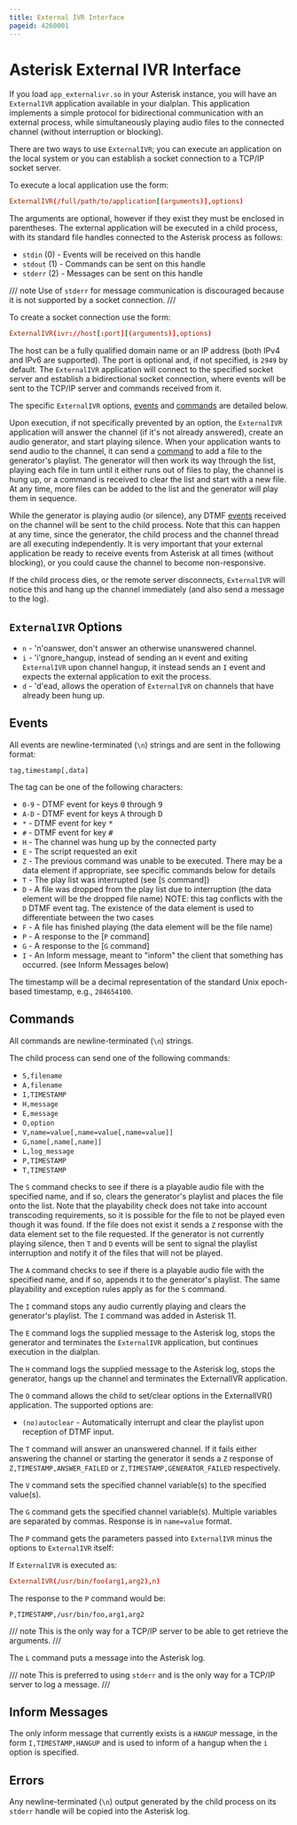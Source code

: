 ```yaml
---
title: External IVR Interface
pageid: 4260001
---
```


# Asterisk External IVR Interface

If you load `app_externalivr.so` in your Asterisk instance, you will have an `ExternalIVR` application available in your dialplan. This application implements a simple protocol for bidirectional communication with an external process, while simultaneously playing audio files to the connected channel (without interruption or blocking).

There are two ways to use `ExternalIVR`; you can execute an application on the local system or you can establish a socket connection to a TCP/IP socket server.

To execute a local application use the form:

```conf title="extensions.conf"
ExternalIVR(/full/path/to/application[(arguments)],options)

```

The arguments are optional, however if they exist they must be enclosed in parentheses. The external application will be executed in a child process, with its standard file handles connected to the Asterisk process as follows:

* `stdin` (0) - Events will be received on this handle
* `stdout` (1) - Commands can be sent on this handle
* `stderr` (2) - Messages can be sent on this handle

/// note
Use of `stderr` for message communication is discouraged because it is not supported by a socket connection.
///

To create a socket connection use the form:

```conf title="extensions.conf"
ExternalIVR(ivr://host[:port][(arguments)],options)
```

The host can be a fully qualified domain name or an IP address (both IPv4 and IPv6 are supported). The port is optional and, if not specified, is `2949` by default. The `ExternalIVR` application will connect to the specified socket server and establish a bidirectional socket connection, where events will be sent to the TCP/IP server and commands received from it.

The specific `ExternalIVR` options, [events](#events) and [commands](#commands) are detailed below.

Upon execution, if not specifically prevented by an option, the `ExternalIVR` application will answer the channel (if it's not already answered), create an audio generator, and start playing silence. When your application wants to send audio to the channel, it can send a [command](#commands) to add a file to the generator's playlist. The generator will then work its way through the list, playing each file in turn until it either runs out of files to play, the channel is hung up, or a command is received to clear the list and start with a new file. At any time, more files can be added to the list and the generator will play them in sequence.

While the generator is playing audio (or silence), any DTMF [events](#events) received on the channel will be sent to the child process. Note that this can happen at any time, since the generator, the child process and the channel thread are all executing independently. It is very important that your external application be ready to receive events from Asterisk at all times (without blocking), or you could cause the channel to become non-responsive.

If the child process dies, or the remote server disconnects, `ExternalIVR` will notice this and hang up the channel immediately (and also send a message to the log).

## `ExternalIVR` Options

* `n` - 'n'oanswer, don't answer an otherwise unanswered channel.
* `i` - 'i'gnore_hangup, instead of sending an `H` event and exiting `ExternalIVR` upon channel hangup, it instead sends an `I` event and expects the external application to exit the process.
* `d` - 'd'ead, allows the operation of `ExternalIVR` on channels that have already been hung up.

## Events

All events are newline-terminated (`\n`) strings and are sent in the following format:

```text
tag,timestamp[,data]
```

The tag can be one of the following characters:

* `0-9` - DTMF event for keys <kbd>0</kbd> through <kbd>9</kbd>
* `A-D` - DTMF event for keys <kbd>A</kbd> through <kbd>D</kbd>
* `*` - DTMF event for key <kbd>*</kbd>
* `#` - DTMF event for key <kbd>#</kbd>
* `H` - The channel was hung up by the connected party
* `E` - The script requested an exit
* `Z` - The previous command was unable to be executed. There may be a data element if appropriate, see specific commands below for details
* `T` - The play list was interrupted (see [`S` command])
* `D` - A file was dropped from the play list due to interruption (the data element will be the dropped file name) NOTE: this tag conflicts with the `D` DTMF event tag. The existence of the data element is used to differentiate between the two cases
* `F` - A file has finished playing (the data element will be the file name)
* `P` - A response to the [`P` command]
* `G` - A response to the [`G` command]
* `I` - An Inform message, meant to "inform" the client that something has occurred. (see Inform Messages below)

The timestamp will be a decimal representation of the standard Unix epoch-based timestamp, e.g., `284654100`.

## Commands

All commands are newline-terminated (`\n`) strings.

The child process can send one of the following commands:

* `S,filename`
* `A,filename`
* `I,TIMESTAMP`
* `H,message`
* `E,message`
* `O,option`
* `V,name=value[,name=value[,name=value]]`
* `G,name[,name[,name]]`
* `L,log_message`
* `P,TIMESTAMP`
* `T,TIMESTAMP`

The `S` command checks to see if there is a playable audio file with the specified name, and if so, clears the generator's playlist and places the file onto the list. Note that the playability check does not take into account transcoding requirements, so it is possible for the file to not be played even though it was found. If the file does not exist it sends a `Z` response with the data element set to the file requested. If the generator is not currently playing silence, then `T` and `D` events will be sent to signal the playlist interruption and notify it of the files that will not be played.

The `A` command checks to see if there is a playable audio file with the specified name, and if so, appends it to the generator's playlist. The same playability and exception rules apply as for the `S` command.

The `I` command stops any audio currently playing and clears the generator's playlist. The `I` command was added in Asterisk 11.

The `E` command logs the supplied message to the Asterisk log, stops the generator and terminates the `ExternalIVR` application, but continues execution in the dialplan.

The `H` command logs the supplied message to the Asterisk log, stops the generator, hangs up the channel and terminates the ExternalIVR application.

The `O` command allows the child to set/clear options in the ExternalIVR() application. The supported options are:

* `(no)autoclear` - Automatically interrupt and clear the playlist upon reception of DTMF input.

The `T` command will answer an unanswered channel. If it fails either answering the channel or starting the generator it sends a `Z` response of `Z,TIMESTAMP,ANSWER_FAILED` or `Z,TIMESTAMP,GENERATOR_FAILED` respectively.

The `V` command sets the specified channel variable(s) to the specified value(s).

The `G` command gets the specified channel variable(s). Multiple variables are separated by commas. Response is in `name=value` format.

The `P` command gets the parameters passed into `ExternalIVR` minus the options to `ExternalIVR` itself:

If `ExternalIVR` is executed as:

```conf title="extensions.conf"
ExternalIVR(/usr/bin/foo(arg1,arg2),n)

```

The response to the `P` command would be:

```text
P,TIMESTAMP,/usr/bin/foo,arg1,arg2

```

/// note 
This is the only way for a TCP/IP server to be able to get retrieve the arguments.
///

The `L` command puts a message into the Asterisk log.

/// note 
This is preferred to using `stderr` and is the only way for a TCP/IP server to log a message.
///

## Inform Messages

The only inform message that currently exists is a `HANGUP` message, in the form `I,TIMESTAMP,HANGUP` and is used to inform of a hangup when the `i` option is specified.

## Errors

Any newline-terminated (`\n`) output generated by the child process on its `stderr` handle will be copied into the Asterisk log.
